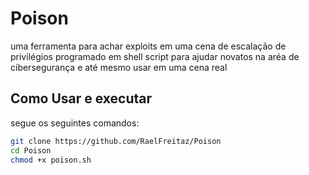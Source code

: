 # Poison
uma ferramenta para achar exploits em uma cena de escalação de privilégios programado em shell script para ajudar novatos
na aréa de cibersegurança e até mesmo usar em uma cena real

## Como Usar e executar
segue os seguintes comandos:
```bash
git clone https://github.com/RaelFreitaz/Poison
cd Poison
chmod +x poison.sh
```
